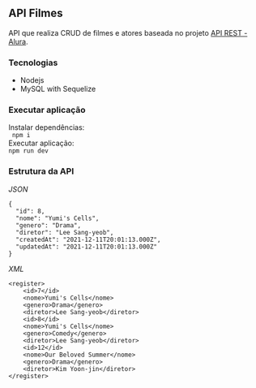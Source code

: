 ## API Filmes
API que realiza CRUD de filmes e atores baseada no projeto [API REST - Alura](https://cursos.alura.com.br/course/nodejs-api-rest-padronizada-escalavel).
### Tecnologias
- Nodejs
- MySQL with Sequelize

### Executar aplicação
Instalar dependências: <br>
``` npm i```<br>
Executar aplicação:<br>
```npm run dev```


### Estrutura da API

*JSON*
```
{
  "id": 8,
  "nome": "Yumi's Cells",
  "genero": "Drama",
  "diretor": "Lee Sang-yeob",
  "createdAt": "2021-12-11T20:01:13.000Z",
  "updatedAt": "2021-12-11T20:01:13.000Z"
}
```
*XML*
```
<register>
	<id>7</id>
	<nome>Yumi's Cells</nome>
	<genero>Drama</genero>
	<diretor>Lee Sang-yeob</diretor>
	<id>8</id>
	<nome>Yumi's Cells</nome>
	<genero>Comedy</genero>
	<diretor>Lee Sang-yeob</diretor>
	<id>12</id>
	<nome>Our Beloved Summer</nome>
	<genero>Drama</genero>
	<diretor>Kim Yoon-jin</diretor>
</register>
```
